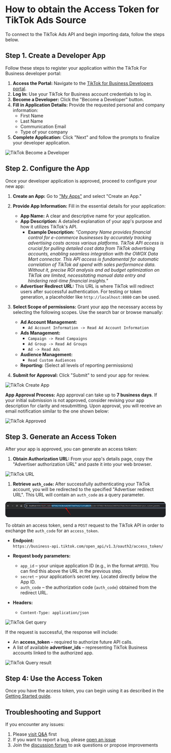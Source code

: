 # How to obtain the Access Token for TikTok Ads Source

To connect to the TikTok Ads API and begin importing data, follow the steps below.

## Step 1. Create a Developer App

Follow these steps to register your application within the TikTok For Business developer portal:

1. **Access the Portal:** Navigate to the [TikTok for Business Developers portal](https://business-api.tiktok.com/portal).
2. **Log In:** Use your TikTok for Business account credentials to log in.
3. **Become a Developer:** Click the "Become a Developer" button.
4. **Fill in Application Details:** Provide the requested personal and company information:
    * First Name
    * Last Name
    * Communication Email
    * Type of your company
5. **Complete Application:** Click "Next" and follow the prompts to finalize your developer application.

![TikTok Become a Developer](res/tiktok_developer.png)

## Step 2. Configure the App

Once your developer application is approved, proceed to configure your new app:

1. **Create an App:** Go to ["My Apps"](https://business-api.tiktok.com/portal/apps) and select "Create an App."
2. **Provide App Information:** Fill in the essential details for your application:
    * **App Name:** A clear and descriptive name for your application.
    * **App Description:** A detailed explanation of your app's purpose and how it utilizes TikTok's API.
        * **Example Description:** *"Company Name provides financial control for e-commerce businesses by accurately tracking advertising costs across various platforms. TikTok API access is crucial for pulling detailed cost data from TikTok advertising accounts, enabling seamless integration with the OWOX Data Mart connector. This API access is fundamental for automatic correlation of TikTok ad spend with sales performance data. Without it, precise ROI analysis and ad budget optimization on TikTok are limited, necessitating manual data entry and hindering real-time financial insights."*
    * **Advertiser Redirect URL:** This URL is where TikTok will redirect users after successful authentication. For testing or token generation, a placeholder like `http://localhost:8080` can be used.

3. **Select Scope of permissions:** Grant your app the necessary access by selecting the following scopes. Use the search bar or browse manually:
    * **Ad Account Management:**
        * `Ad Account Information -> Read Ad Account Information`
    * **Ads Management:**
        * `Campaign -> Read Campaigns`
        * `Ad Group -> Read Ad Groups`
        * `Ad -> Read Ads`
    * **Audience Management:**
        * `Read Custom Audiences`
    * **Reporting:** (Select all levels of reporting permissions)

4. **Submit for Approval:** Click "Submit" to send your app for review.

![TikTok Create App](res/tiktok_createapp.png)

**App Approval Process:** App approval can take up to **7 business days**. If your initial submission is not approved, consider revising your app description for clarity and resubmitting. Upon approval, you will receive an email notification similar to the one shown below:

![TikTok Approved](res/tiktok_approved.png)

## Step 3. Generate an Access Token

After your app is approved, you can generate an access token:

1. **Obtain Authorization URL:** From your app's details page, copy the "Advertiser authorization URL" and paste it into your web browser.

![TikTok URL](res/tiktok_url.png)

1. **Retrieve `auth_code`:** After successfully authenticating your TikTok account, you will be redirected to the specified "Advertiser redirect URL". This URL will contain an `auth_code` as a query parameter.

![TikTok Auth Code](res/tiktok_auth_code.png)

To obtain an access token, send a `POST` request to the TikTok API in order to exchange the `auth_code` for an `access_token`.

* **Endpoint:**  
  `https://business-api.tiktok.com/open_api/v1.3/oauth2/access_token/`

* **Request body parameters:**  
  * `app_id` – your unique application ID (e.g., in the format `APPID`). You can find this above the URL in the previous step.  
  * `secret` – your application’s secret key. Located directly below the App ID.  
  * `auth_code` – the authorization code (`auth_code`) obtained from the redirect URL.  

* **Headers:**  
  * `Content-Type: application/json`

![TikTok Get query](res/tiktok_get.png)

If the request is successful, the response will include:  

* An **access_token** – required to authorize future API calls.  
* A list of available **advertiser_ids** – representing TikTok Business accounts linked to the authorized app.  

![TikTok Query result](res/tiktok_queryresult.png)

## Step 4: Use the Access Token

Once you have the access token, you can begin using it as described in the [Getting Started guide](GETTING_STARTED.md).

## Troubleshooting and Support

If you encounter any issues:

1. Please [visit Q&A](https://github.com/OWOX/owox-data-marts/discussions/categories/q-a) first
2. If you want to report a bug, please [open an issue](https://github.com/OWOX/owox-data-marts/issues)
3. Join the [discussion forum](https://github.com/OWOX/owox-data-marts/discussions) to ask questions or propose improvements
